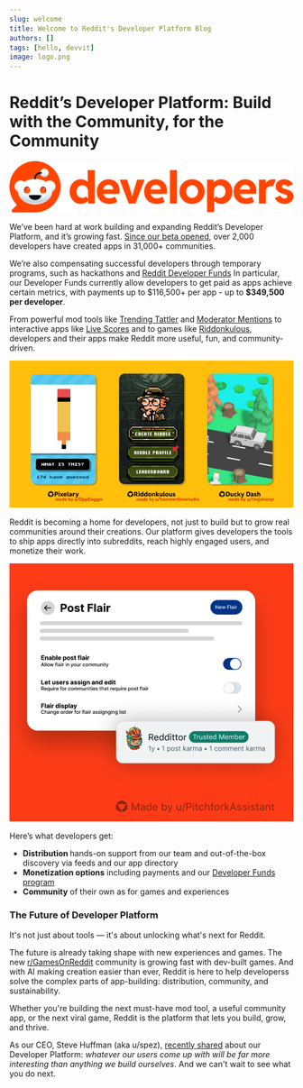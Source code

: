 ```yaml
---
slug: welcome
title: Welcome to Reddit's Developer Platform Blog
authors: []
tags: [hello, devvit]
image: logo.png
---
```


# Reddit’s Developer Platform: Build with the Community, for the Community

![image](logo.svg)

We’ve been hard at work building and expanding Reddit’s Developer Platform, and it’s growing fast. <!--truncate --> [Since our beta opened](https://www.reddit.com/r/Devvit/comments/1ddmgah/welcome_to_rdevvit/), over 2,000 developers have created apps in 31,000+ communities.

We’re also compensating successful developers through temporary programs, such as hackathons and [Reddit Developer Funds](https://developers.reddit.com/docs/reddit_developer_funds) In particular, our Developer Funds currently allow developers to get paid as apps achieve certain metrics, with payments up to \$116,500+ per app - up to <strong>\$349,500 per developer</strong>.

From powerful mod tools like [Trending Tattler](https://developers.reddit.com/apps/trendingtattler) and [Moderator Mentions](https://developers.reddit.com/apps/mod-mentions) to interactive apps like [Live Scores](https://www.reddit.com/r/realmadrid/comments/1k8kflj/match_thread_fc_barcelona_vs_real_madrid_live/) and to games like [Riddonkulous](https://www.reddit.com/r/riddonkulous/), developers and their apps make Reddit more useful, fun, and community-driven.

![image](featured-games.png)

Reddit is becoming a home for developers, not just to build but to grow real communities around their creations. Our platform gives developers the tools to ship apps directly into subreddits, reach highly engaged users, and monetize their work.

![image](post-flair.png)

Here’s what developers get:

- <strong> Distribution </strong> hands-on support from our team and out-of-the-box discovery via feeds and our app directory
- <strong>Monetization options</strong> including payments and our [Developer Funds program](https://developers.reddit.com/docs/reddit_developer_funds)
- <strong>Community</strong> of their own as for games and experiences

### The Future of Developer Platform

It's not just about tools — it's about unlocking what's next for Reddit.

The future is already taking shape with new experiences and games. The new [r/GamesOnReddit](https://www.reddit.com/r/GamesOnReddit) community is growing fast with dev-built games. And with AI making creation easier than ever, Reddit is here to help developerss solve the complex parts of app-building: distribution, community, and sustainability.

Whether you're building the next must-have mod tool, a useful community app, or the next viral game, Reddit is the platform that lets you build, grow, and thrive.

As our CEO, Steve Huffman (aka u/spez), [recently shared](https://www.reddit.com/user/spez/comments/1kfciml/reddits_next_chapter_smarter_easier_still_human/) about our Developer Platform: _whatever our users come up with will be far more interesting than anything we build ourselves_. And we can't wait to see what you do next.
